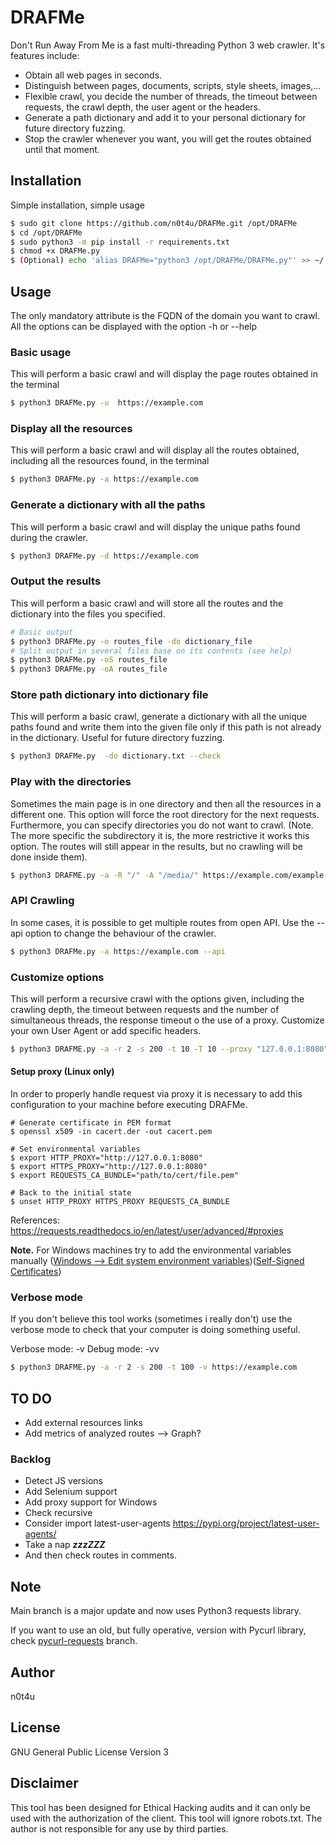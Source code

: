 # DRAFMe

Don't Run Away From Me is a fast multi-threading Python 3 web crawler.
It's features include:
- Obtain all web pages in seconds.
- Distinguish between pages, documents, scripts, style sheets, images,...
- Flexible crawl, you decide the number of threads, the timeout between requests, the crawl depth, the user agent or the headers.
- Generate a path dictionary and add it to your personal dictionary for future directory fuzzing.
- Stop the crawler whenever you want, you will get the routes obtained until that moment.

## Installation
Simple installation, simple usage
```sh
$ sudo git clone https://github.com/n0t4u/DRAFMe.git /opt/DRAFMe
$ cd /opt/DRAFMe
$ sudo python3 -m pip install -r requirements.txt
$ chmod +x DRAFMe.py
$ (Optional) echo 'alias DRAFMe="python3 /opt/DRAFMe/DRAFMe.py"' >> ~/.zshrc
```
## Usage
The only mandatory attribute is the FQDN of the domain you want to crawl.
All the options can be displayed with the option -h or --help

### Basic usage
This will perform a basic crawl and will display the page routes obtained in the terminal
```sh
$ python3 DRAFMe.py -u  https://example.com
```
### Display all the resources
This will perform a basic crawl and will display all the routes obtained, including all the resources found, in the terminal
```sh
$ python3 DRAFMe.py -a https://example.com
````
### Generate a dictionary with all the paths
This will perform a basic crawl and will display the unique paths found during the crawler.
```sh
$ python3 DRAFMe.py -d https://example.com
````
### Output the results
This will perform a basic crawl and will store all the routes and the dictionary into the files you specified.
```sh
# Basic output
$ python3 DRAFMe.py -o routes_file -do dictionary_file
# Split output in several files base on its contents (see help)
$ python3 DRAFMe.py -oS routes_file
$ python3 DRAFMe.py -oA routes_file
````

### Store path dictionary into dictionary file
This will perform a basic crawl, generate a dictionary with all the unique paths found and write them into the given file only if this path is not already in the dictionary.
Useful for future directory fuzzing.
```sh
$ python3 DRAFMe.py  -do dictionary.txt --check
````

### Play with the directories
Sometimes the main page is in one directory and then all the resources in a different one. This option will force the root directory for the next requests.
Furthermore, you can specify directories you do not want to crawl. (Note. The more specific the subdirectory it is, the more restrictive it works this option. The routes will still appear in the results, but no crawling will be done inside them).
```sh
$ python3 DRAFME.py -a -R "/" -A "/media/" https://example.com/example
```

### API Crawling
In some cases, it is possible to get multiple routes from open API. Use the --api option to change the behaviour of the crawler.
```sh
$ python3 DRAFMe.py -a https://example.com --api
````

### Customize options
This will perform a recursive crawl with the options given, including the crawling depth, the timeout between requests and the number of simultaneous threads, the response timeout o the use of a proxy. Customize your own User Agent or add specific headers.
```sh
$ python3 DRAFME.py -a -r 2 -s 200 -t 10 -T 10 --proxy "127.0.0.1:8080" --cert "/home/user/cacert.pem" -U "Mozilla/5.0 n0t4u" -H "Authorization: Bearer <n0t4u>" https://example.com
```

#### Setup proxy (Linux only)
In order to properly handle request via proxy it is necessary to add this configuration to your machine before executing DRAFMe.
```
# Generate certificate in PEM format
$ openssl x509 -in cacert.der -out cacert.pem

# Set environmental variables
$ export HTTP_PROXY="http://127.0.0.1:8080"
$ export HTTPS_PROXY="http://127.0.0.1:8080"
$ export REQUESTS_CA_BUNDLE="path/to/cert/file.pem"

# Back to the initial state
$ unset HTTP_PROXY HTTPS_PROXY REQUESTS_CA_BUNDLE
```

References: https://requests.readthedocs.io/en/latest/user/advanced/#proxies

**Note.** For Windows machines try to add the environmental variables manually ([Windows --> Edit system environment variables](https://docs.cloudfoundry.org/cf-cli/http-proxy.html#windows))([Self-Signed Certificates](https://docs.cloudfoundry.org/cf-cli/self-signed.html#windows))

### Verbose mode
If you don't believe this tool works (sometimes i really don't) use the verbose mode to check that your computer is doing something useful.

Verbose mode: -v
Debug mode: -vv
```sh
$ python3 DRAFME.py -a -r 2 -s 200 -t 100 -v https://example.com
```
## TO DO
- Add external resources links
- Add metrics of analyzed routes --> Graph?

### Backlog
- Detect JS versions
- Add Selenium support
- Add proxy support for Windows
- Check recursive
- Consider import latest-user-agents https://pypi.org/project/latest-user-agents/
- Take a nap ***zzzZZZ***
- And then check routes in comments.


## Note
Main branch is a major update and now uses Python3 requests library.

If you want to use an old, but fully operative, version with Pycurl library, check [pycurl-requests](https://github.com/n0t4u/DRAFMe/tree/pycurl-requests) branch.

## Author 
n0t4u

## License
GNU General Public License Version 3

## Disclaimer
This tool has been designed for Ethical Hacking audits and it can only be used with the authorization of the client. This tool will ignore robots.txt. The author is not responsible for any use by third parties.